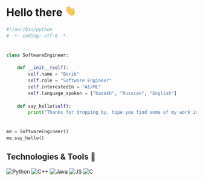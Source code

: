 # Hello there <img src="https://raw.githubusercontent.com/SBerik/SBerik/main/wave.gif" width="30">

```python
#!/usr/bin/python
# -*- coding: utf-8 -*-


class SoftwareEngineer:

    def __init__(self):
        self.name = "Berik"
        self.role = "Software Engineer"
        self.interestedIn = "AI/ML"
        self.language_spoken = ["Kazakh", "Russian", "English"]

    def say_hello(self):
        print("Thanks for dropping by, hope you find some of my work interesting.")


me = SoftwareEngineer()
me.say_hello()
```

## Technologies & Tools 🔧

<p>
    <img alt="Python" src="https://img.shields.io/badge/python-3670A0?style=flat-square&logo=python&logoColor=ffdd54" />
    <img alt="C++" src="https://img.shields.io/badge/c++-%2300599C.svg?style=flat-square&logo=c%2B%2B&logoColor=white" />  
    <img alt="Java" src="https://img.shields.io/badge/java-%23ED8B00.svg?style=flat-square&logo=openjdk&logoColor=white" />
    <img alt="JS" src="https://img.shields.io/badge/javascript-%23323330.svg?style=flat-square&logo=javascript&logoColor=%23F7DF1E" />
    <img alt="C" src="https://img.shields.io/badge/c-%2300599C.svg?style=flat-square&logo=c&logoColor=white" />
</p>



<!--**Backend:** 
<p>
  <img alt="React" src="https://img.shields.io/badge/-React-45b8d8?style=flat-square&logo=react&logoColor=white" />
  <img alt="Nodejs" src="https://img.shields.io/badge/-Nodejs-43853d?style=flat-square&logo=Node.js&logoColor=white" />
    <img alt="Static Badge" src="https://img.shields.io/badge/C%2B%2B-blue">
</p> -->

